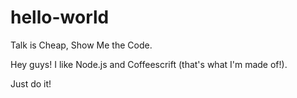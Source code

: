 # hello-world

Talk is Cheap, Show Me the Code.

Hey guys! I like Node.js and Coffeescrift (that's what I'm made of!).

Just do it!

